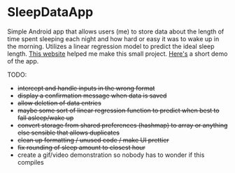 # SleepDataApp

Simple Android app that allows users (me) to store data about the length of time spent sleeping each night and how hard or easy it was to wake up in the morning. Utilizes a linear regression model to predict the ideal sleep length. [This website](https://examples.javacodegeeks.com/core-java/util/regex/matcher/validate-time-in-24-hours-format-with-java-regular-expression-example/) helped me make this small project. [Here's](https://youtu.be/kPbMQfTq5Js) a short demo of the app.

TODO:
- ~~intercept and handle inputs in the wrong format~~
- ~~display a confirmation message when data is saved~~
- ~~allow deletion of data entries~~
- ~~maybe some sort of linear regression function to predict when best to fall asleep/wake up~~
- ~~convert storage from shared preferences (hashmap) to array or anything else sensible that allows duplicates~~
- ~~clean up formatting / unused code / make UI prettier~~
- ~~fix rounding of sleep amount to closest hour~~
- create a gif/video demonstration so nobody has to wonder if this compiles
